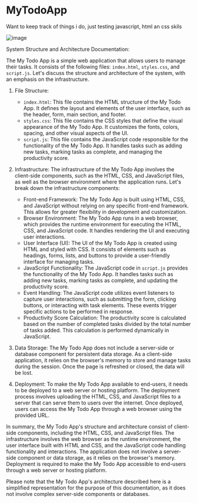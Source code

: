 # MyTodoApp
Want to keep track of things i do, just testing javascript, html an css skils


![image](https://github.com/AYandOJ01/MyTodoApp/assets/129119876/98f22546-ed80-4c5f-8530-3d54a9e8e356)

System Structure and Architecture Documentation:

The My Todo App is a simple web application that allows users to manage their tasks. It consists of the following files: `index.html`, `styles.css`, and `script.js`. Let's discuss the structure and architecture of the system, with an emphasis on the infrastructure.

1. File Structure:
   - `index.html`: This file contains the HTML structure of the My Todo App. It defines the layout and elements of the user interface, such as the header, form, main section, and footer.
   - `styles.css`: This file contains the CSS styles that define the visual appearance of the My Todo App. It customizes the fonts, colors, spacing, and other visual aspects of the UI.
   - `script.js`: This file contains the JavaScript code responsible for the functionality of the My Todo App. It handles tasks such as adding new tasks, marking tasks as complete, and managing the productivity score.

2. Infrastructure:
   The infrastructure of the My Todo App involves the client-side components, such as the HTML, CSS, and JavaScript files, as well as the browser environment where the application runs. Let's break down the infrastructure components:

   - Front-end Framework: The My Todo App is built using HTML, CSS, and JavaScript without relying on any specific front-end framework. This allows for greater flexibility in development and customization.
   - Browser Environment: The My Todo App runs in a web browser, which provides the runtime environment for executing the HTML, CSS, and JavaScript code. It handles rendering the UI and executing user interactions.
   - User Interface (UI): The UI of the My Todo App is created using HTML and styled with CSS. It consists of elements such as headings, forms, lists, and buttons to provide a user-friendly interface for managing tasks.
   - JavaScript Functionality: The JavaScript code in `script.js` provides the functionality of the My Todo App. It handles tasks such as adding new tasks, marking tasks as complete, and updating the productivity score.
   - Event Handling: The JavaScript code utilizes event listeners to capture user interactions, such as submitting the form, clicking buttons, or interacting with task elements. These events trigger specific actions to be performed in response.
   - Productivity Score Calculation: The productivity score is calculated based on the number of completed tasks divided by the total number of tasks added. This calculation is performed dynamically in JavaScript.

3. Data Storage:
   The My Todo App does not include a server-side or database component for persistent data storage. As a client-side application, it relies on the browser's memory to store and manage tasks during the session. Once the page is refreshed or closed, the data will be lost.

4. Deployment:
   To make the My Todo App available to end-users, it needs to be deployed to a web server or hosting platform. The deployment process involves uploading the HTML, CSS, and JavaScript files to a server that can serve them to users over the internet. Once deployed, users can access the My Todo App through a web browser using the provided URL.

In summary, the My Todo App's structure and architecture consist of client-side components, including the HTML, CSS, and JavaScript files. The infrastructure involves the web browser as the runtime environment, the user interface built with HTML and CSS, and the JavaScript code handling functionality and interactions. The application does not involve a server-side component or data storage, as it relies on the browser's memory. Deployment is required to make the My Todo App accessible to end-users through a web server or hosting platform.

Please note that the My Todo App's architecture described here is a simplified representation for the purpose of this documentation, as it does not involve complex server-side components or databases.

